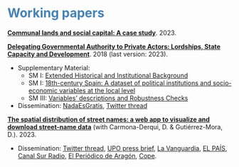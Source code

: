 #  <span style="color:steelblue"> Working papers </span>

[**Communal lands and social capital: A case study**](https://osf.io/preprints/socarxiv/k8mzr). 2023.


[**Delegating Governmental Authority to Private Actors: Lordships, State Capacity and Development**](https://osf.io/preprints/socarxiv/k8mzr/). 2018 (last version: 2023).

* Supplementary Material:
   * SM I: [Extended Historical and Institutional Background](https://osf.io/7tazv)
   * SM I: [18th-century Spain: A dataset of political institutions and socio-economic variables at the local level](https://osf.io/p59nk)
   * SM III: [Variables’ descriptions and Robustness Checks](https://osf.io/qethw)
* Dissemination: [NadaEsGratis](https://nadaesgratis.es/admin/el-legado-del-antiguo-regimen-los-senorios), [Twitter thread](https://twitter.com/OtoPeralias/status/1669264108233846795)
   
  
[**The spatial distribution of street names: a web app to visualize and download street-name data**](https://osf.io/4v2bx/) (with Carmona-Derqui, D. & Gutiérrez-Mora, D.). 2023. 

* Dissemination: [Twitter thread](https://twitter.com/OtoPeralias/status/1618144217980895238), [UPO press brief](https://www.upo.es/upotec/contenidos/noticias/2023/feb/07/investigadores-de-la-upo-crean-un-portal-web-para-/), [La Vanguardia](https://www.lavanguardia.com/local/sevilla/20230203/8730695/investigadores-upo-crean-portal-web-visualizar-nombres-calles-espana-europa-eeuu.html), [EL PAÍS](https://elpais.com/tecnologia/2023-03-01/los-nombres-de-las-calles-nos-retratan-muchas-virgenes-santos-y-nobles-poca-ciencia-y-menos-mujeres-que-hombres.html), [Canal Sur Radio](https://youtu.be/_imh_ciU05g), [El Periódico de Aragón](https://www.elperiodicodearagon.com/aragon/2023/03/02/reflejado-aragon-callejero-espanol-europeo-83986293.html), [Cope](https://www.cope.es/actualidad/espana/noticias/mapa-interactivo-permite-ver-calle-cambiado-nombre-largo-historia-como-llamaba-20230302_2582303).


